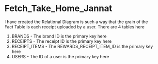 # Fetch_Take_Home_Jannat


I have created the Relational Diagram is such a way that the grain of the Fact Table is each receipt uploaded by a user.
There are 4 tables here
1. BRANDS - The brand ID is the primary key here
2. RECEIPTS - The receipt ID is the primary key here
3. RECEIPT_ITEMS - The REWARDS_RECEIPT_ITEM_ID is the primary key here
4. USERS - The ID of a user is the primary key here


